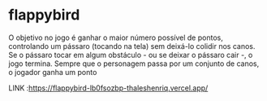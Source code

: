 # flappybird
O objetivo no jogo é ganhar o maior número possível de pontos, controlando um pássaro (tocando na tela) sem deixá-lo colidir nos canos. Se o pássaro tocar em algum obstáculo - ou se deixar o pássaro cair -, o jogo termina. Sempre que o personagem passa por um conjunto de canos, o jogador ganha um ponto


LINK :https://flappybird-lb0fsozbp-thaleshenriq.vercel.app/
